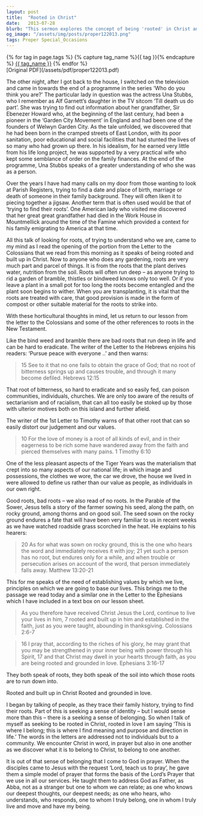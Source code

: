 ```yaml
---
layout: post
title:  "Rooted in Christ"
date:   2013-07-28
blurb: "This sermon explores the concept of being 'rooted' in Christ and love. It draws parallels between physical roots and spiritual roots, discussing how negative roots can poison communities and individuals, and how the absence of roots can lead to a lack of stability. The sermon emphasizes the importance of establishing values and principles based on faith in Christ and love."
og_image: "/assets/img/posts/proper122013.png"
tags: Proper Special_Occasions
---    
```

<div class="tag-pills">
  {% for tag in page.tags %}
    {% capture tag_name %}{{ tag }}{% endcapture %}
    <a href="{{ site.baseurl }}/tag/{{ tag_name | slugify }}" class="tag-pill">{{ tag_name }}</a>
  {% endfor %}
</div>
[Original PDF](/assets/pdf/proper122013.pdf)

The other night, after I got back to the house, I switched on the television and came in towards the end of a programme in the series 'Who do you think you are?' The particular lady in question was the actress Una Stubbs, who I remember as Alf Garnett’s daughter in the TV sitcom ‘Till death us do part’. She was trying to find out information about her grandfather, Sir Ebenezer Howard who, at the beginning of the last century, had been a pioneer in the ‘Garden City Movement’ in England and had been one of the founders of Welwyn Garden City. As the tale unfolded, we discovered that he had been born in the cramped streets of East London, with its poor sanitation, poor educational and social facilities that had stunted the lives of so many who had grown up there. In his idealism, for he earned very little from his life long project, he was supported by a very practical wife who kept some semblance of order on the family finances. At the end of the programme, Una Stubbs speaks of a greater understanding of who she was as a person.

Over the years I have had many calls on my door from those wanting to look at Parish Registers, trying to find a date and place of birth, marriage or death of someone in their family background. They will often liken it to piecing together a jigsaw. Another term that is often used would be that of ‘trying to find their roots’. One American lady who visited me discovered that her great great grandfather had died in the Work House in Mountmellick around the time of the Famine which provided a context for his family emigrating to America at that time.

All this talk of looking for roots, of trying to understand who we are, came to my mind as I read the opening of the portion from the Letter to the Colossians that we read from this morning as it speaks of being rooted and built up in Christ. Now to anyone who does any gardening, roots are very much part and parcel of things. It is from the roots that the plant derives water, nutrition from the soil. Roots will often run deep – as anyone trying to rid a garden of bramble, thistles or bindweed knows only too well. Or if you leave a plant in a small pot for too long the roots become entangled and the plant soon begins to wither. When you are transplanting, it is vital that the roots are treated with care, that good provision is made in the form of compost or other suitable material for the roots to strike into.

With these horticultural thoughts in mind, let us return to our lesson from the letter to the Colossians and some of the other references to roots in the New Testament.

Like the bind weed and bramble there are bad roots that run deep in life and can be hard to eradicate. The writer of the Letter to the Hebrews enjoins his readers: ‘Pursue peace with everyone ..’ and then warns:

> 15 See to it that no one fails to obtain the grace of God; that no root of bitterness springs up and causes trouble, and through it many become defiled. Hebrews 12:15

That root of bitterness, so hard to eradicate and so easily fed, can poison communities, individuals, churches. We are only too aware of the results of sectarianism and of racialism, that can all too easily be stoked up by those with ulterior motives both on this island and further afield.

The writer of the 1st Letter to Timothy warns of that other root that can so easily distort our judgement and our values.

> 10 For the love of money is a root of all kinds of evil, and in their eagerness to be rich some have wandered away from the faith and pierced themselves with many pains. 1 Timothy 6:10

One of the less pleasant aspects of the Tiger Years was the materialism that crept into so many aspects of our national life; in which image and possessions, the clothes we wore, the car we drove, the house we lived in were allowed to define us rather than our value as people, as individuals in our own right.

Good roots, bad roots – we also read of no roots. In the Parable of the Sower, Jesus tells a story of the farmer sowing his seed, along the path, on rocky ground, among thorns and on good soil. The seed sown on the rocky ground endures a fate that will have been very familiar to us in recent weeks as we have watched roadside grass scorched in the heat. He explains to his hearers:

> 20 As for what was sown on rocky ground, this is the one who hears the word and immediately receives it with joy; 21 yet such a person has no root, but endures only for a while, and when trouble or persecution arises on account of the word, that person immediately falls away. Matthew 13:20-21

This for me speaks of the need of establishing values by which we live, principles on which we are going to base our lives. This brings me to the passage we read today and a similar one in the Letter to the Ephesians which I have included in a text box on our lesson sheet.

> As you therefore have received Christ Jesus the Lord, continue to live your lives in him, 7 rooted and built up in him and established in the faith, just as you were taught, abounding in thanksgiving. Colossians 2:6-7

> 16 I pray that, according to the riches of his glory, he may grant that you may be strengthened in your inner being with power through his Spirit, 17 and that Christ may dwell in your hearts through faith, as you are being rooted and grounded in love. Ephesians 3:16-17

They both speak of roots, they both speak of the soil into which those roots are to run down into.

Rooted and built up in Christ
Rooted and grounded in love.

I began by talking of people, as they trace their family history, trying to find their roots. Part of this is seeking a sense of identity – but I would sense more than this – there is a seeking a sense of belonging. So when I talk of myself as seeking to be rooted in Christ, rooted in love I am saying ‘This is where I belong; this is where I find meaning and purpose and direction in life.’ The words in the letters are addressed not to individuals but to a community. We encounter Christ in word, in prayer but also in one another as we discover what it is to belong to Christ, to belong to one another.

It is out of that sense of belonging that I come to God in prayer. When the disciples came to Jesus with the request ‘Lord, teach us to pray’, he gave them a simple model of prayer that forms the basis of the Lord’s Prayer that we use in all our services. He taught them to address God as Father, as Abba, not as a stranger but one to whom we can relate; as one who knows our deepest thoughts, our deepest needs; as one who hears, who understands, who responds, one to whom I truly belong, one in whom I truly live and move and have my being.
